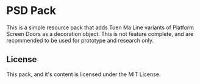 # PSD Pack
This is a simple resource pack that adds Tuen Ma Line variants of Platform Screen Doors as a decoration object.
This is not feature complete, and are recommended to be used for prototype and research only.

## License
This pack, and it's content is licensed under the MIT License.